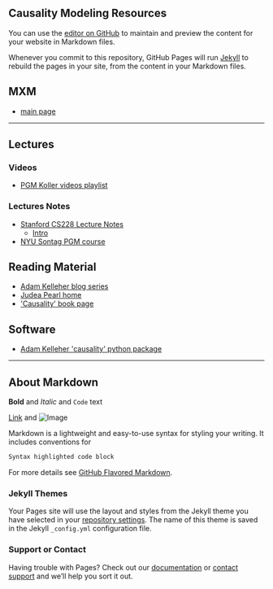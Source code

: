 ## Causality Modeling Resources

You can use the [editor on GitHub](https://github.com/pedrosan/CausalModeling/edit/master/README.md) to maintain and preview the content for your website in Markdown files.

Whenever you commit to this repository, GitHub Pages will run [Jekyll](https://jekyllrb.com/) to rebuild the pages in your site, from the content in your Markdown files.

## MXM

- [main page](http://mensxmachina.org/en/)

<hr/>

## Lectures

### Videos

- [PGM Koller videos playlist](https://www.youtube.com/playlist?list=PL50E6E80E8525B59C)

### Lectures Notes

- [Stanford CS228 Lecture Notes](https://ermongroup.github.io/cs228-notes/)
  - [Intro](https://ermongroup.github.io/cs228-notes/preliminaries/introduction/)
- [NYU Sontag PGM course](http://cs.nyu.edu/~dsontag/courses/pgm13/)

## Reading Material

- [Adam Kelleher blog series](https://medium.com/@akelleh/causal-data-science-721ed63a4027)
- [Judea Pearl home](http://bayes.cs.ucla.edu/home.htm)
- ['Causality' book page](http://bayes.cs.ucla.edu/BOOK-2K/)

## Software

- [Adam Kelleher 'causality' python package](https://github.com/akelleh/causality)


<hr>

## About Markdown

**Bold** and _Italic_ and `Code` text

[Link](url) and ![Image](src)

Markdown is a lightweight and easy-to-use syntax for styling your writing. It includes conventions for

```markdown
Syntax highlighted code block
```

For more details see [GitHub Flavored Markdown](https://guides.github.com/features/mastering-markdown/).

### Jekyll Themes

Your Pages site will use the layout and styles from the Jekyll theme you have selected in your [repository settings](https://github.com/pedrosan/CausalModeling/settings). The name of this theme is saved in the Jekyll `_config.yml` configuration file.

### Support or Contact

Having trouble with Pages? Check out our [documentation](https://help.github.com/categories/github-pages-basics/) or [contact support](https://github.com/contact) and we’ll help you sort it out.
